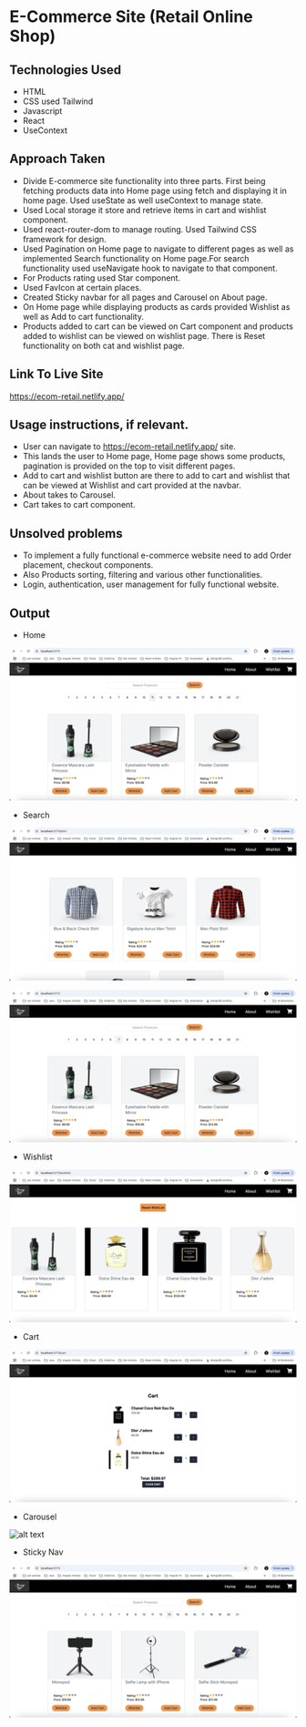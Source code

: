 # E-Commerce Site (Retail Online Shop)

## Technologies Used

- HTML
- CSS used Tailwind
- Javascript
- React
- UseContext

## Approach Taken

- Divide E-commerce site functionality into three parts. First being fetching products data into Home page using fetch and displaying it in home page. Used useState as well useContext to manage state.
- Used Local storage it store and retrieve items in cart and wishlist component.
- Used react-router-dom to manage routing. Used Tailwind CSS framework for design.
- Used Pagination on Home page to navigate to different pages as well as implemented Search functionality on Home page.For search functionality used useNavigate hook to navigate to that component.
- For Products rating used Star component.
- Used FavIcon at certain places.
- Created Sticky navbar for all pages and Carousel on About page.
- On Home page while displaying products as cards provided Wishlist as well as Add to cart functionality.
- Products added to cart can be viewed on Cart component and products added to wishlist can be viewed on wishlist page. There is Reset functionality on both cat and wishlist page.

## Link To Live Site

https://ecom-retail.netlify.app/

## Usage instructions, if relevant.

- User can navigate to https://ecom-retail.netlify.app/ site.
- This lands the user to Home page, Home page shows some products, pagination is provided on the top to visit different pages.
- Add to cart and wishlist button are there to add to cart and wishlist that can be viewed at Wishlist and cart provided at the navbar.
- About takes to Carousel.
- Cart takes to cart component.

## Unsolved problems

- To implement a fully functional e-commerce website need to add Order placement, checkout components.
- Also Products sorting, filtering and various other functionalities.
- Login, authentication, user management for fully functional website.

## Output

- Home

![alt text](image-3.png)

- Search

![alt text](image-4.png)

![alt text](image-1.png)

- Wishlist

![alt text](image.png)

- Cart

![alt text](image-2.png)

- Carousel

![alt text](image-5.png)

- Sticky Nav

![alt text](image-6.png)
